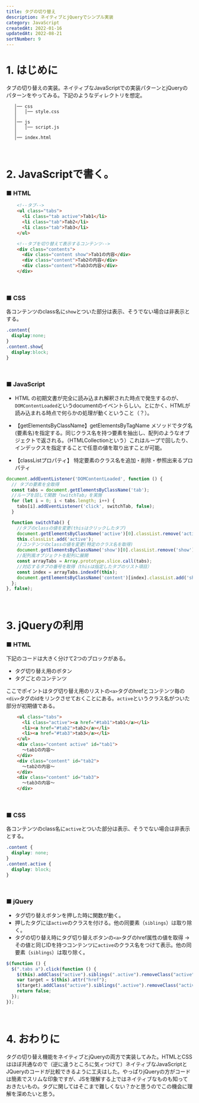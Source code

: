 ```yaml
---
title: タグの切り替え
description: ネイティブとjQueryでシンプル実装
category: JavaScript
createdAt: 2022-01-16
updatedAt: 2022-08-21
sortNumber: 9
---
```


# 1. はじめに
タブの切り替えの実装。ネイティブなJavaScriptでの実装パターンとjQueryのパターンをやってみる。下記のようなディレクトリを想定。

```
   │── css
   │   │── style.css
   │
   │── js
   │   │── script.js
   │
   │── index.html
```

<br>

# 2. JavaScriptで書く。
### ■ HTML
```html
    <!--タブ-->
    <ul class="tabs">
      <li class="tab active">Tab1</li>
      <li class="tab">Tab2</li>
      <li class="tab">Tab3</li>
    </ul>

    <!--タブを切り替えて表示するコンテンツ-->
    <div class="contents">
      <div class="content show">Tab1の内容</div>
      <div class="content">Tab2の内容</div>
      <div class="content">Tab3の内容</div>
    </div>
```

<br>

### ■ CSS
各コンテンツのclass名に`show`とついた部分は表示、そうでない場合は非表示とする。
```css
.content{
  display:none;
}
.content.show{
  display:block;
}
```
<br>

### ■ JavaScript
- HTML の初期文書が完全に読み込まれ解釈された時点で発生するのが、`DOMContentLoaded`というdocumentのイベントらしい。とにかく、HTMLが読み込まれる時点で何らかの処理が動くということ（？）。

- 【getElementsByClassName】getElementsByTagName メソッドでタグ名(要素名)を指定する。同じクラス名を持つ要素を抽出し、配列のようなオブジェクトで返される。（HTMLCollectionという）これはループで回したり、インデックスを指定することで任意の値を取り出すことが可能。

- 【classListプロパティ】 特定要素のクラス名を追加・削除・参照出来るプロパティ

```js
document.addEventListener('DOMContentLoaded', function () {
  // タブの要素を全取得
  const tabs = document.getElementsByClassName('tab');
  //ループを回して関数「switchTab」を実施
  for (let i = 0; i < tabs.length; i++) {
    tabs[i].addEventListener('click', switchTab, false);
  }

  function switchTab() {
    //タブのclassの値を変更(thisはクリックしたタブ)
    document.getElementsByClassName('active')[0].classList.remove('active');
    this.classList.add('active');
    //コンテンツのclassの値を変更(特定のクラス名を取得)
    document.getElementsByClassName('show')[0].classList.remove('show');
    //配列風オブジェクトを配列に展開
    const arrayTabs = Array.prototype.slice.call(tabs);
    //対応するタブの番号を取得（thisは指定したタブのリスト項目）
    const index = arrayTabs.indexOf(this);
    document.getElementsByClassName('content')[index].classList.add('show');
  };
}, false);

```

<br>

# 3. jQueryの利用

### ■ HTML
下記のコードは大きく分けて2つのブロックがある。
- タグ切り替え用のボタン
- タグごとのコンテンツ

ここでポイントはタグ切り替え用のリストの`<a>`タグのhrefとコンテンツ毎の`<div>`タグのidをリンクさせておくことにある。`active`というクラス名がついた部分が初期値である。

```html
    <ul class="tabs">
      <li class="active"><a href="#tab1">tab1</a></li>
      <li><a href="#tab2">tab2</a></li>
      <li><a href="#tab3">tab3</a></li>
    </ul>
    <div class="content active" id="tab1">
      ～tab1の内容～
    </div>
    <div class="content" id="tab2">
      ～tab2の内容～
    </div>
    <div class="content" id="tab3">
      ～tab3の内容～
    </div>
```

<br>

### ■ CSS
各コンテンツのclass名に`active`とついた部分は表示、そうでない場合は非表示とする。
```css
.content {
  display: none;
}
.content.active {
  display: block;
}
```
<br>

### ■ jQuery
- タグ切り替えボタンを押した時に関数が動く。
- 押したタグには`active`のクラスを付ける。他の同要素（`siblings`）は取り除く。
- タグの切り替え時にタグ切り替えボタンの`<a>`タグのhref属性の値を取得
  →その値と同じIDを持つコンテンツに`active`のクラス名をつけて表示。他の同要素（`siblings`）は取り除く。

```js
$(function () {
  $(".tabs a").click(function () {
    $(this).addClass("active").siblings(".active").removeClass("active");
    var target = $(this).attr("href");
    $(target).addClass("active").siblings(".active").removeClass("active");
    return false;
  });
});
```

<br>

# 4. おわりに
タグの切り替え機能をネイティブとjQueryの両方で実装してみた。HTMLとCSSはほぼ共通なので（逆に違うところに気ィつけて）ネイティブなJavaScriptとJQueryのコードが比較できるように工夫はした。やっぱりjQueryの方がコードは簡素でスリムな印象ですが、JSを理解する上ではネイティブなものも知っておきたいもの。タグに関してはそこまで難しくない？かと思うのでこの機会に理解を深めたいと思う。
